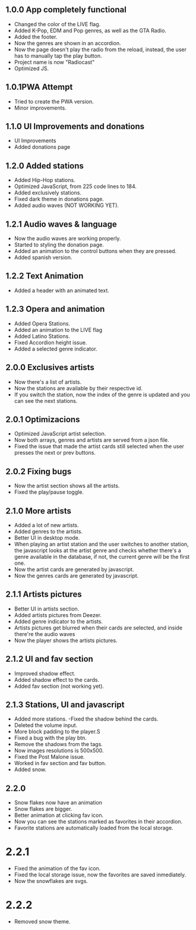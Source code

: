 ## 1.0.0 App completely functional

- Changed the color of the LIVE flag.
- Added K-Pop, EDM and Pop genres, as well as the GTA Radio.
- Added the footer.
- Now the genres are shown in an accordion.
- Now the page doesn't play the radio from the reload, instead, the user has to manually tap the play button.
- Project name is now "Radiocast"
- Optimized JS.

## 1.0.1PWA Attempt

- Tried to create the PWA version.
- Minor improvements.

## 1.1.0 UI Improvements and donations

- UI Improvements
- Added donations page

## 1.2.0 Added stations

- Added Hip-Hop stations.
- Optimized JavaScript, from 225 code lines to 184.
- Added exclusively stations.
- Fixed dark theme in donations page.
- Added audio waves (NOT WORKING YET).

## 1.2.1 Audio waves & language

- Now the audio waves are working properly.
- Started to styling the donation page.
- Added an animation to the control buttons when they are pressed.
- Added spanish version.

## 1.2.2 Text Animation

- Added a header with an animated text.

## 1.2.3 Opera and animation

- Added Opera Stations.
- Added an animation to the LIVE flag
- Added Latino Stations.
- Fixed Accordion height issue.
- Added a selected genre indicator.

## 2.0.0 Exclusives artists

- Now there's a list of artists.
- Now the stations are available by their respective id.
- If you switch the station, now the index of the genre is updated and you can see the next stations.

## 2.0.1 Optimizacions

- Optimized JavaScript artist selection.
- Now both arrays, genres and artists are served from a json file.
- Fixed the issue that made the artist cards still selected when the user presses the next or prev buttons.

## 2.0.2 Fixing bugs

- Now the artist section shows all the artists.
- Fixed the play/pause toggle.

## 2.1.0 More artists

- Added a lot of new artists.
- Added genres to the artists.
- Better UI in desktop mode.
- When playing an artist station and the user switches to another station, the javascript looks at the artist genre and checks whether there's a genre available in the database, if not, the current genre will be the first one.
- Now the artist cards are generated by javascript.
- Now the genres cards are generated by javascript.

## 2.1.1 Artists pictures

- Better UI in artists section.
- Added artists pictures from Deezer.
- Added genre indicator to the artists.
- Artists pictures get blurred when their cards are selected, and inside there're the audio waves
- Now the player shows the artists pictures.

## 2.1.2 UI and fav section

- Improved shadow effect.
- Added shadow effect to the cards.
- Added fav section (not working yet).

## 2.1.3 Stations, UI and javascript

- Added more stations.
  -Fixed the shadow behind the cards.
- Deleted the volume input.
- More block padding to the player.S
- Fixed a bug with the play btn.
- Remove the shadows from the tags.
- Now images resolutions is 500x500.
- Fixed the Post Malone issue.
- Worked in fav section and fav button.
- Added snow.

## 2.2.0

- Snow flakes now have an animation
- Snow flakes are bigger.
- Better animation at clicking fav icon.
- Now you can see the stations marked as favorites in their accordion.
- Favorite stations are automatically loaded from the local storage.

# 2.2.1

- Fixed the animation of the fav icon.
- Fixed the local storage issue, now the favorites are saved inmediately.
- Now the snowflakes are svgs.

# 2.2.2

- Removed snow theme.
